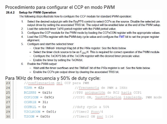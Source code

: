 Procedimiento para configurar el CCP en modo PWM<br>
<img src="pwm01.JPG"><br>
Para 1KHz de frecuencia y 50% de duty cycle:<br>
<img src="pwm02.JPG"><br>
